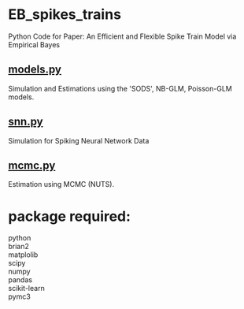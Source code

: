 # EB_spikes_trains
Python Code for Paper: An Efficient and Flexible Spike Train Model via Empirical Bayes


## [models.py](https://github.com/cuckoong/EB_spikes_trains/blob/master/models.py)
Simulation and Estimations using the 'SODS', NB-GLM, Poisson-GLM models.




## [snn.py](https://github.com/cuckoong/EB_spikes_trains/blob/master/snn.py)
Simulation for Spiking Neural Network Data

## [mcmc.py](https://github.com/cuckoong/EB_spikes_trains/blob/master/mcmc.py)
Estimation using MCMC (NUTS).



# package required: 
python \
brian2 \
matplolib \
scipy \
numpy \
pandas \
scikit-learn \
pymc3
     
